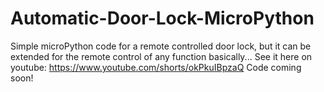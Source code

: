 # Automatic-Door-Lock-MicroPython
Simple microPython code for a remote controlled door lock, but it can be extended for the remote control of any function basically...
See it here on youtube: https://www.youtube.com/shorts/okPkuIBpzaQ
Code coming soon!
